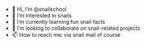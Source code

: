 - 👋 Hi, I’m @snailschool
- 👀 I’m interested in snails
- 🌱 I’m currently learning fun snail facts
- 💞️ I’m looking to collaborate on snail-related projects
- 📫 How to reach me: via snail mail of course

<!---
snailschool/snailschool is a ✨ special ✨ repository because its `README.md` (this file) appears on your GitHub profile.
You can click the Preview link to take a look at your changes.
--->
